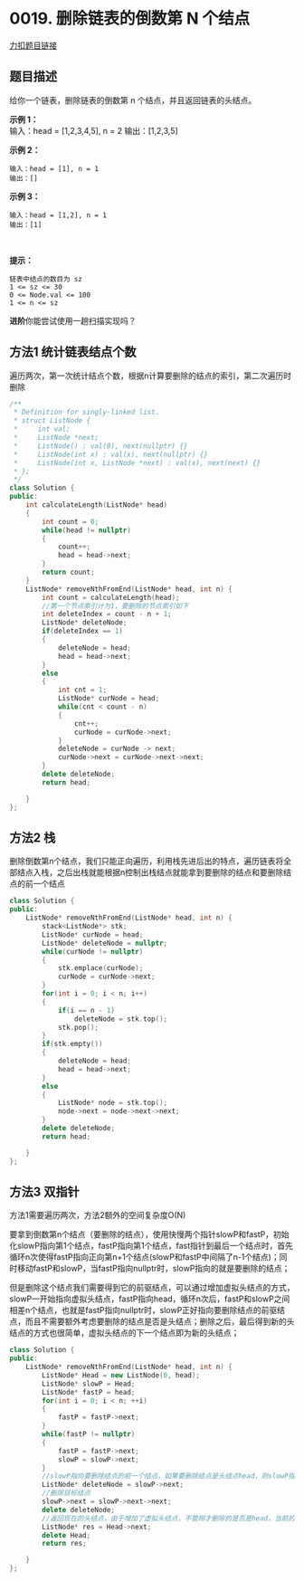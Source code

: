 # 0019. 删除链表的倒数第 N 个结点   

[力扣题目链接](https://leetcode-cn.com/problems/remove-nth-node-from-end-of-list/)  

## 题目描述  

给你一个链表，删除链表的倒数第 n 个结点，并且返回链表的头结点。  

**示例 1：**  
    输入：head = [1,2,3,4,5], n = 2
    输出：[1,2,3,5]

**示例 2：**

    输入：head = [1], n = 1
    输出：[]

**示例 3：**

    输入：head = [1,2], n = 1
    输出：[1]
 

**提示：**

    链表中结点的数目为 sz
    1 <= sz <= 30
    0 <= Node.val <= 100
    1 <= n <= sz

**进阶**你能尝试使用一趟扫描实现吗？  


 ## 方法1 统计链表结点个数  

 遍历两次，第一次统计结点个数，根据n计算要删除的结点的索引，第二次遍历时删除  

```cpp
/**
 * Definition for singly-linked list.
 * struct ListNode {
 *     int val;
 *     ListNode *next;
 *     ListNode() : val(0), next(nullptr) {}
 *     ListNode(int x) : val(x), next(nullptr) {}
 *     ListNode(int x, ListNode *next) : val(x), next(next) {}
 * };
 */
class Solution {
public:
    int calculateLength(ListNode* head)
    {
        int count = 0; 
        while(head != nullptr) 
        {
            count++;
            head = head->next;
        }
        return count;
    }
    ListNode* removeNthFromEnd(ListNode* head, int n) {
        int count = calculateLength(head);
        //第一个节点索引计为1，要删除的节点索引如下
        int deleteIndex = count - n + 1;
        ListNode* deleteNode;
        if(deleteIndex == 1)
        {
            deleteNode = head;
            head = head->next;
        }
        else
        {
            int cnt = 1;
            ListNode* curNode = head;
            while(cnt < count - n)
            {
                cnt++;
                curNode = curNode->next;
            }
            deleteNode = curNode -> next;
            curNode->next = curNode->next->next;
        }
        delete deleteNode;
        return head;

    }
};
```

## 方法2 栈  

删除倒数第n个结点，我们只能正向遍历，利用栈先进后出的特点，遍历链表将全部结点入栈，之后出栈就能根据n控制出栈结点就能拿到要删除的结点和要删除结点的前一个结点  

```cpp
class Solution {
public:
    ListNode* removeNthFromEnd(ListNode* head, int n) {
        stack<ListNode*> stk;
        ListNode* curNode = head;
        ListNode* deleteNode = nullptr;
        while(curNode != nullptr)
        {
            stk.emplace(curNode);
            curNode = curNode->next;
        }
        for(int i = 0; i < n; i++)
        {
            if(i == n - 1)
                deleteNode = stk.top();
            stk.pop();
        }
        if(stk.empty())
        {
            deleteNode = head;
            head = head->next;
        }
        else
        {
            ListNode* node = stk.top();
            node->next = node->next->next;
        }
        delete deleteNode;
        return head;

    }
};
```

## 方法3 双指针  

方法1需要遍历两次，方法2额外的空间复杂度O(N)  

要拿到倒数第n个结点（要删除的结点），使用快慢两个指针slowP和fastP，初始化slowP指向第1个结点，fastP指向第1个结点，fast指针到最后一个结点时，首先循环n次使得fastP指向正向第n+1个结点(slowP和fastP中间隔了n-1个结点)；同时移动fastP和slowP，当fastP指向nullptr时，slowP指向的就是要删除的结点；  

但是删除这个结点我们需要得到它的前驱结点，可以通过增加虚拟头结点的方式，slowP一开始指向虚拟头结点，fastP指向head，循环n次后，fastP和slowP之间相差n个结点，也就是fastP指向nullptr时，slowP正好指向要删除结点的前驱结点，而且不需要额外考虑要删除的结点是否是头结点；删除之后，最后得到新的头结点的方式也很简单，虚拟头结点的下一个结点即为新的头结点；

```cpp
class Solution {
public:
    ListNode* removeNthFromEnd(ListNode* head, int n) {
        ListNode* Head = new ListNode(0, head);
        ListNode* slowP = Head;
        ListNode* fastP = head;
        for(int i = 0; i < n; ++i)
        {
            fastP = fastP->next;
        }
        while(fastP != nullptr)
        {
            fastP = fastP->next;
            slowP = slowP->next;
        }
        //slowP指向要删除结点的前一个结点，如果要删除结点是头结点head，则slowP指向虚拟头结点Head
        ListNode* deleteNode = slowP->next;
        //删除目标结点
        slowP->next = slowP->next->next;
        delete deleteNode;
        //返回现在的头结点，由于增加了虚拟头结点，不管刚才删除的是否是head，当前的Head—>next一定是新的头结点；
        ListNode* res = Head->next;
        delete Head;
        return res;

    }
};
```
